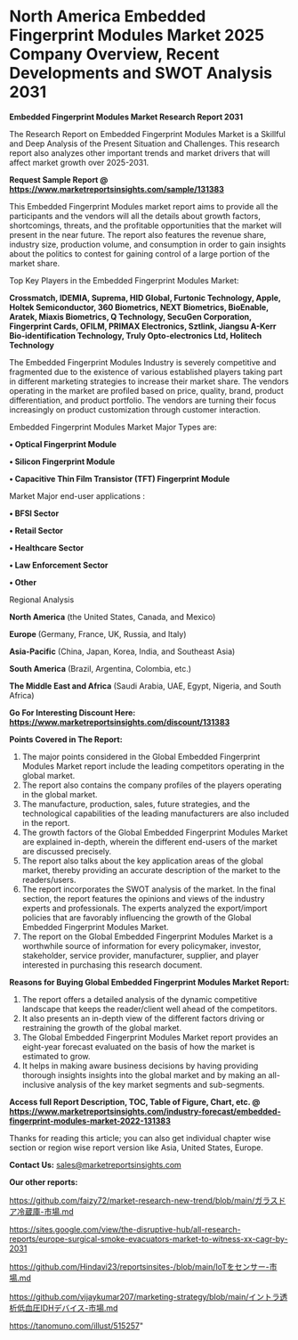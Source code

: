 # North America Embedded Fingerprint Modules Market 2025 Company Overview, Recent Developments and SWOT Analysis 2031

<strong>Embedded Fingerprint Modules Market Research Report 2031</strong>

The Research Report on Embedded Fingerprint Modules Market is a Skillful and Deep Analysis of the Present Situation and Challenges. This research report also analyzes other important trends and market drivers that will affect market growth over 2025-2031.

<strong>Request Sample Report @ <a href=https://www.marketreportsinsights.com/sample/131383>https://www.marketreportsinsights.com/sample/131383</a></strong>

This Embedded Fingerprint Modules market report aims to provide all the participants and the vendors will all the details about growth factors, shortcomings, threats, and the profitable opportunities that the market will present in the near future. The report also features the revenue share, industry size, production volume, and consumption in order to gain insights about the politics to contest for gaining control of a large portion of the market share.

Top Key Players in the Embedded Fingerprint Modules Market:

<strong>Crossmatch, IDEMIA, Suprema, HID Global, Furtonic Technology, Apple, Holtek Semiconductor, 360 Biometrics, NEXT Biometrics, BioEnable, Aratek, Miaxis Biometrics, Q Technology, SecuGen Corporation, Fingerprint Cards, OFILM, PRIMAX Electronics, Sztlink, Jiangsu A-Kerr Bio-identification Technology, Truly Opto-electronics Ltd, Holitech Technology</strong>

The Embedded Fingerprint Modules Industry is severely competitive and fragmented due to the existence of various established players taking part in different marketing strategies to increase their market share. The vendors operating in the market are profiled based on price, quality, brand, product differentiation, and product portfolio. The vendors are turning their focus increasingly on product customization through customer interaction.

Embedded Fingerprint Modules Market Major Types are:

<strong>• Optical Fingerprint Module

• Silicon Fingerprint Module

• Capacitive Thin Film Transistor (TFT) Fingerprint Module</strong>

Market Major end-user applications :

<strong>• BFSI Sector

• Retail Sector

• Healthcare Sector

• Law Enforcement Sector

• Other</strong>

Regional Analysis

</u><strong><b>North America</b></strong> (the United States, Canada, and Mexico)

<strong><b>Europe </b></strong>(Germany, France, UK, Russia, and Italy)

<strong><b>Asia-Pacific</b></strong> (China, Japan, Korea, India, and Southeast Asia)

<strong><b>South America</b></strong> (Brazil, Argentina, Colombia, etc.)

<strong><b>The Middle East and Africa</b></strong> (Saudi Arabia, UAE, Egypt, Nigeria, and South Africa)

<strong>Go For Interesting Discount Here: <a href=https://www.marketreportsinsights.com/discount/131383>https://www.marketreportsinsights.com/discount/131383</a></strong>

<strong>Points Covered in The Report:</strong>
<ol>
  <li>The major points considered in the Global Embedded Fingerprint Modules Market report include the leading competitors operating in the global market.</li>
  <li>The report also contains the company profiles of the players operating in the global market.</li>
  <li>The manufacture, production, sales, future strategies, and the technological capabilities of the leading manufacturers are also included in the report.</li>
  <li>The growth factors of the Global Embedded Fingerprint Modules Market are explained in-depth, wherein the different end-users of the market are discussed precisely.</li>
  <li>The report also talks about the key application areas of the global market, thereby providing an accurate description of the market to the readers/users.</li>
  <li>The report incorporates the SWOT analysis of the market. In the final section, the report features the opinions and views of the industry experts and professionals. The experts analyzed the export/import policies that are favorably influencing the growth of the Global Embedded Fingerprint Modules Market.</li>
  <li>The report on the Global Embedded Fingerprint Modules Market is a worthwhile source of information for every policymaker, investor, stakeholder, service provider, manufacturer, supplier, and player interested in purchasing this research document.</li>
</ol>
<strong>Reasons for Buying Global Embedded Fingerprint Modules Market Report:</strong>

<ol>
  <li>The report offers a detailed analysis of the dynamic competitive landscape that keeps the reader/client well ahead of the competitors.</li>
  <li>It also presents an in-depth view of the different factors driving or restraining the growth of the global market.</li>
  <li>The Global Embedded Fingerprint Modules Market report provides an eight-year forecast evaluated on the basis of how the market is estimated to grow.</li>
  <li>It helps in making aware business decisions by having providing thorough insights insights into the global market and by making an all-inclusive analysis of the key market segments and sub-segments.</li>
</ol>
<strong>Access full Report Description, TOC, Table of Figure, Chart, etc. @ <a href=https://www.marketreportsinsights.com/industry-forecast/embedded-fingerprint-modules-market-2022-131383>https://www.marketreportsinsights.com/industry-forecast/embedded-fingerprint-modules-market-2022-131383</a></strong>


Thanks for reading this article; you can also get individual chapter wise section or region wise report version like Asia, United States, Europe.

<strong>Contact Us:</strong>
sales@marketreportsinsights.com

<strong>Our other reports:</strong>

<a href=https://github.com/faizy72/market-research-new-trend/blob/main/ガラスドア冷蔵庫-市場.md>https://github.com/faizy72/market-research-new-trend/blob/main/ガラスドア冷蔵庫-市場.md</a>

<a href=https://sites.google.com/view/the-disruptive-hub/all-research-reports/europe-surgical-smoke-evacuators-market-to-witness-xx-cagr-by-2031>https://sites.google.com/view/the-disruptive-hub/all-research-reports/europe-surgical-smoke-evacuators-market-to-witness-xx-cagr-by-2031</a>

<a href=https://github.com/Hindavi23/reportsinsites-/blob/main/IoTをセンサー-市場.md>https://github.com/Hindavi23/reportsinsites-/blob/main/IoTをセンサー-市場.md</a>

<a href=https://github.com/vijaykumar207/marketing-strategy/blob/main/イントラ透析低血圧IDHデバイス-市場.md>https://github.com/vijaykumar207/marketing-strategy/blob/main/イントラ透析低血圧IDHデバイス-市場.md</a>

<a href=https://tanomuno.com/illust/515257>https://tanomuno.com/illust/515257</a>"
